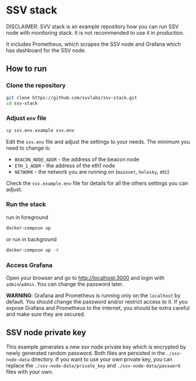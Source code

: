 # SSV stack 
DISCLAIMER: SVV stack is an example repository how you can run SSV node with monitoring stack. It is not recommended to use it in production.

It includes Prometheus, which scrapes the SSV node and Grafana which has dashboard for the SSV node.

## How to run

### Clone the repository

```bash
git clone https://github.com/ssvlabs/ssv-stack.git
cd ssv-stack
```
### Adjust `env` file
```bash
cp ssv.env.example ssv.env
```
Edit the `ssv.env` file and adjust the settings to your needs.
The minimum you need to change is:
* `BEACON_NODE_ADDR` - the address of the beacon node
* `ETH_1_ADDR` - the address of the eth1 node
* `NETWORK` - the network you are running on (`mainnet`, `holesky`, etc)

Check the `ssv.example.env` file for details for all the others settings you can adjust.

### Run the stack
run in foreground
```bash
docker-compose up
```
or run in background
```bash
docker-compose up -d
```

### Access Grafana
Open your browser and go to [http://localhost:3000](http://localhost:3000) and login with `admin`/`admin`. You can change the password later.

**WARNING**: Grafana and Prometheus is running only on the `localhost` by default. You should change the password and/or restrict access to it. If you expose Grafana and Prometheus to the internet, you should be extra careful and make sure they are secured.

## SSV node private key
This example generates a new ssv node private key which is encrypted by newly generated random password. Both files are persisted in the `./ssv-node-data` directory. If you want to use your own private key, you can replace the `./ssv-node-data/private_key` and `./ssv-node-data/password` files with your own.